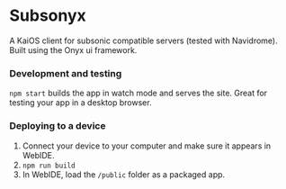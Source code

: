 # Subsonyx

A KaiOS client for subsonic compatible servers (tested with Navidrome). Built
using the Onyx ui framework.

### Development and testing

`npm start` builds the app in watch mode and serves the site. Great for testing your app in a desktop browser.

### Deploying to a device

1. Connect your device to your computer and make sure it appears in WebIDE.
2. `npm run build`
3. In WebIDE, load the `/public` folder as a packaged app.
